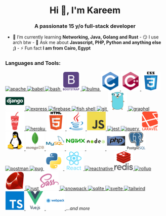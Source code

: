 <h1 align="center">Hi 👋, I'm Kareem</h1>
<h3 align="center">A passionate 15 y/o full-stack developer</h3>

- 🌱 I’m currently learning **Networking, Java, Golang and Rust** - 😏 I use arch btw - 💬 Ask me about **Javascript, PHP, Python and anything else ;)** - ⚡ Fun fact **I am from Cairo, Egypt**

<h3 align="left">Languages and Tools:</h3>
<p align="left">
    
<a href="https://www.apache.org/" target="_blank">
	<img src="https://upload.wikimedia.org/wikipedia/commons/thumb/7/7e/Apache_Feather_Logo.svg/64px-Apache_Feather_Logo.svg.png" alt="apache" width="60" height="60" />
</a>
<a href="https://babeljs.io/" target="_blank">
	<img src="https://user-images.githubusercontent.com/3025322/87547253-bf050400-c6a2-11ea-950a-280311bc6cc8.png" alt="babel" width="60" height="60" />
</a>
<a href="https://www.gnu.org/software/bash/" target="_blank">
	<img src="https://bashlogo.com/img/symbol/png/full_colored_dark.png" alt="bash" width="60" height="60" />
</a>
<a href="https://getbootstrap.com" target="_blank">
	<img src="https://raw.githubusercontent.com/devicons/devicon/master/icons/bootstrap/bootstrap-plain-wordmark.svg" alt="bootstrap" width="60" height="60" />
</a>
<a href="https://bulma.io/" target="_blank">
	<img src="https://raw.githubusercontent.com/gilbarbara/logos/804dc257b59e144eaca5bc6ffd16949752c6f789/logos/bulma.svg" alt="bulma" width="60" height="60" />
</a>
<a href="https://www.cprogramming.com/" target="_blank">
	<img src="https://raw.githubusercontent.com/devicons/devicon/master/icons/c/c-original.svg" alt="c" width="60" height="60" />
</a>
<a href="https://www.w3schools.com/cpp/" target="_blank">
	<img src="https://raw.githubusercontent.com/devicons/devicon/master/icons/cplusplus/cplusplus-original.svg" alt="cplusplus" width="60" height="60" />
</a>
<a href="https://www.w3schools.com/css/" target="_blank">
	<img src="https://raw.githubusercontent.com/devicons/devicon/master/icons/css3/css3-original-wordmark.svg" alt="css3" width="60" height="60" />
</a>
<a href="https://www.djangoproject.com/" target="_blank">
	<img src="https://raw.githubusercontent.com/devicons/devicon/master/icons/django/django-original.svg" alt="django" width="60" height="60" />
</a>
<a href="https://expressjs.com" target="_blank">
	<img src="https://vectorified.com/images/express-js-icon-20.png" alt="express" width="60" height="60" />
</a>
<a href="https://firebase.google.com/" target="_blank">
	<img src="https://www.vectorlogo.zone/logos/firebase/firebase-icon.svg" alt="firebase" width="60" height="60" />
</a>
<a href="https://fishshell.com/" target="_blank">
	<img src="https://duckduckgo.com/i/ff1b4eeb.png" alt="fish shell" width="60" height="60" />
</a>
<a href="https://git-scm.com/" target="_blank">
	<img src="https://www.vectorlogo.zone/logos/git-scm/git-scm-icon.svg" alt="git" width="60" height="60" />
</a>
<a href="https://golang.org" target="_blank">
	<img src="https://raw.githubusercontent.com/devicons/devicon/master/icons/go/go-original.svg" alt="go" width="60" height="60" />
</a>
<a href="https://graphql.org" target="_blank">
	<img src="https://www.vectorlogo.zone/logos/graphql/graphql-icon.svg" alt="graphql" width="60" height="60" />
</a>
<a href="https://gulpjs.com" target="_blank">
	<img src="https://raw.githubusercontent.com/devicons/devicon/master/icons/gulp/gulp-plain.svg" alt="gulp" width="60" height="60" />
</a>
<a href="https://heroku.com" target="_blank">
	<img src="https://www.vectorlogo.zone/logos/heroku/heroku-icon.svg" alt="heroku" width="60" height="60" />
</a>
<a href="https://www.w3.org/html/" target="_blank">
	<img src="https://raw.githubusercontent.com/devicons/devicon/master/icons/html5/html5-original-wordmark.svg" alt="html5" width="60" height="60" />
</a>
<a href="https://www.java.com" target="_blank">
	<img src="https://raw.githubusercontent.com/devicons/devicon/master/icons/java/java-original.svg" alt="java" width="60" height="60" />
</a>
<a href="https://developer.mozilla.org/en-US/docs/Web/JavaScript" target="_blank">
	<img src="https://raw.githubusercontent.com/devicons/devicon/master/icons/javascript/javascript-original.svg" alt="javascript" width="60" height="60" />
</a>
<a href="https://jestjs.io" target="_blank">
	<img src="https://www.vectorlogo.zone/logos/jestjsio/jestjsio-icon.svg" alt="jest" width="60" height="60" />
</a>
<a href="https://jquery.com/" target="_blank">
	<img src="https://platform-user-uploads.s3.amazonaws.com/blog/category/logo/40/jquery.png" alt="jquery" width="60" height="60" />
</a>
<a href="https://laravel.com/" target="_blank">
	<img src="https://raw.githubusercontent.com/devicons/devicon/master/icons/laravel/laravel-plain-wordmark.svg" alt="laravel" width="60" height="60" />
</a>
<a href="https://www.linux.org/" target="_blank">
	<img src="https://raw.githubusercontent.com/devicons/devicon/master/icons/linux/linux-original.svg" alt="linux" width="60" height="60" />
</a>
<a href="https://www.mongodb.com/" target="_blank">
	<img src="https://raw.githubusercontent.com/devicons/devicon/master/icons/mongodb/mongodb-original-wordmark.svg" alt="mongodb" width="60" height="60" />
</a>
<a href="https://www.mysql.com/" target="_blank">
	<img src="https://raw.githubusercontent.com/devicons/devicon/master/icons/mysql/mysql-original-wordmark.svg" alt="mysql" width="60" height="60" />
</a>
<a href="https://www.nginx.com" target="_blank">
	<img src="https://raw.githubusercontent.com/devicons/devicon/master/icons/nginx/nginx-original.svg" alt="nginx" width="60" height="60" />
</a>
<a href="https://nodejs.org" target="_blank">
	<img src="https://raw.githubusercontent.com/devicons/devicon/master/icons/nodejs/nodejs-original-wordmark.svg" alt="nodejs" width="60" height="60" />
</a>
<a href="https://www.php.net" target="_blank">
	<img src="https://raw.githubusercontent.com/devicons/devicon/master/icons/php/php-original.svg" alt="php" width="60" height="60" />
</a>
<a href="https://www.postgresql.org" target="_blank">
	<img src="https://raw.githubusercontent.com/devicons/devicon/master/icons/postgresql/postgresql-original-wordmark.svg" alt="postgresql" width="60" height="60" />
</a>
<a href="https://postman.com" target="_blank">
	<img src="https://www.vectorlogo.zone/logos/getpostman/getpostman-icon.svg" alt="postman" width="60" height="60" />
</a>
<a href="https://pugjs.org" target="_blank">
	<img src="https://cdn.worldvectorlogo.com/logos/pug.svg" alt="pug" width="60" height="60" />
</a>
<a href="https://www.python.org" target="_blank">
	<img src="https://raw.githubusercontent.com/devicons/devicon/master/icons/python/python-original.svg" alt="python" width="60" height="60" />
</a>
<a href="https://reactjs.org/" target="_blank">
	<img src="https://raw.githubusercontent.com/devicons/devicon/master/icons/react/react-original-wordmark.svg" alt="react" width="60" height="60" />
</a>
<a href="https://reactnative.dev/" target="_blank">
	<img src="https://reactnative.dev/img/header_logo.svg" alt="reactnative" width="60" height="60" />
</a>
<a href="https://redis.io" target="_blank">
	<img src="https://raw.githubusercontent.com/devicons/devicon/master/icons/redis/redis-original-wordmark.svg" alt="redis" width="60" height="60" />
</a>
<a href="https://rollupjs.org" target="_blank">
	<img src="https://camo.githubusercontent.com/50e43473527a57747fb7cd9b0061355205ac9a2763207a78d9812ceef1da52c0/68747470733a2f2f726f6c6c75706a732e6f72672f6c6f676f2e737667" alt="rollup" width="60" height="60" />
</a>
<a href="https://www.ruby-lang.org/en/" target="_blank">
	<img src="https://raw.githubusercontent.com/devicons/devicon/master/icons/ruby/ruby-original.svg" alt="ruby" width="60" height="60" />
</a>
<a href="https://www.rust-lang.org" target="_blank">
	<img src="https://rustacean.net/assets/rustacean-orig-noshadow.svg" alt="rust" width="60" height="60" />
</a>
<a href="https://sass-lang.com" target="_blank">
	<img src="https://raw.githubusercontent.com/devicons/devicon/master/icons/sass/sass-original.svg" alt="sass" width="60" height="60" />
</a>
<a href="https://www.snowpack.dev/" target="_blank">
	<img src="https://pbs.twimg.com/profile_images/1352039026325409793/mrhrVwTS_400x400.jpg" alt="snowpack" width="60" height="60" />
</a>
<a href="https://www.sqlite.org/" target="_blank">
	<img src="https://www.vectorlogo.zone/logos/sqlite/sqlite-icon.svg" alt="sqlite" width="60" height="60" />
</a>
<a href="https://svelte.dev" target="_blank">
	<img src="https://upload.wikimedia.org/wikipedia/commons/1/1b/Svelte_Logo.svg" alt="svelte" width="60" height="60" />
</a>
<a href="https://tailwindcss.com/" target="_blank">
	<img src="https://www.vectorlogo.zone/logos/tailwindcss/tailwindcss-icon.svg" alt="tailwind" width="60" height="60" />
</a>
<a href="https://www.typescriptlang.org/" target="_blank">
	<img src="https://raw.githubusercontent.com/devicons/devicon/master/icons/typescript/typescript-original.svg" alt="typescript" width="60" height="60" />
</a>
<a href="https://vuejs.org/" target="_blank">
	<img src="https://raw.githubusercontent.com/devicons/devicon/master/icons/vuejs/vuejs-original-wordmark.svg" alt="vuejs" width="60" height="60" />
</a>
<a href="https://webpack.js.org" target="_blank">
	<img src="https://raw.githubusercontent.com/devicons/devicon/d00d0969292a6569d45b06d3f350f463a0107b0d/icons/webpack/webpack-original-wordmark.svg" alt="webpack" width="60" height="60"" />
</a>
	<i>...and more</i>
</p>
